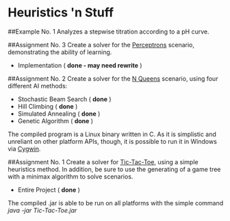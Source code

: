 Heuristics 'n Stuff
===================

##Example No. 1
Analyzes a stepwise titration according to a pH curve.

##Assignment No. 3
Create a solver for the [Perceptrons](http://en.wikipedia.org/wiki/Perceptrons) scenario, demonstrating the ability of learning.
* Implementation ( **done - may need rewrite** )

##Assignment No. 2
Create a solver for the [N Queens](http://en.wikipedia.org/wiki/N_Queens) scenario, using four different AI methods:

* Stochastic Beam Search ( **done** )
* Hill Climbing ( **done** )
* Simulated Annealing ( **done** )
* Genetic Algorithm ( **done** )

The compiled program is a Linux binary written in C. As it is simplistic and unreliant on other platform APIs, though, it is possible to run it in Windows via [Cygwin](http://cygwin.com).

##Assignment No. 1
Create a solver for [Tic-Tac-Toe](http://en.wikipedia.org/wiki/Tic_Tac_Toe), using a simple heuristics method. In addition, be sure to use the generating of a game tree with a minimax algorithm to solve scenarios.

* Entire Project ( **done** )

The compiled .jar is able to be run on all platforms with the simple command _java -jar Tic-Tac-Toe.jar_
